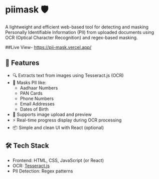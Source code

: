 # piimask 🛡️

A lightweight and efficient web-based tool for detecting and masking Personally Identifiable Information (PII) from uploaded documents using OCR (Optical Character Recognition) and regex-based masking.

##Live View- https://pii-mask.vercel.app/

## 🚀 Features

- 🔍 Extracts text from images using Tesseract.js (OCR)
- 🔐 Masks PII like:
  - Aadhaar Numbers
  - PAN Cards
  - Phone Numbers
  - Email Addresses
  - Dates of Birth
- 📸 Supports image upload and preview
- ⚡ Real-time progress display during OCR processing
- 📦 Simple and clean UI with React (optional)

## 🛠️ Tech Stack

- Frontend: HTML, CSS, JavaScript (or React)
- OCR: [Tesseract.js](https://github.com/naptha/tesseract.js)
- PII Detection: Regex patterns
